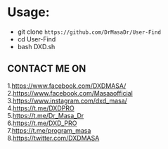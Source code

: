 


# Usage:
- git clone `https://github.com/DrMasaDr/User-Find`
- cd User-Find
- bash DXD.sh


## CONTACT ME ON

1.<a href="MY FACEBOOK">https://www.facebook.com/DXDMASA/</a> <br>
2.<a href="MY FACEBOOK PAGE">https://www.facebook.com/Masaaofficial</a> <br>
3.<a href="MY INSTAGRAM">https://www.instagram.com/dxd_masa/</a> <br>
4.<a href="MY TELEGRAM">https://t.me/DXDPRO</a> <br>
5.<a href="MY TELEGRAM">https://t.me/Dr_Masa_Dr</a> <br>
6.<a href="MY PAGE">https://t.me/DXD_PRO</a> <br>
7.<a href="MY PAGE">https://t.me/program_masa</a> <br>
8.<a href="MY TWITTER">https://twitter.com/DXDMASA</a> <br>

